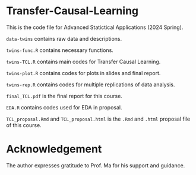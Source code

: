 # Transfer-Causal-Learning

This is the code file for Advanced Statictical Applications (2024 Spring).

`data-twins` contains raw data and descriptions.

`twins-func.R` contains necessary functions.

`twins-TCL.R` contains main codes for Transfer Causal Learning.

`twins-plot.R` contains codes for plots in slides and final report.

`twins-rep.R` contains codes for multiple replications of data analysis.

`final_TCL.pdf` is the final report for this course.

`EDA.R` contains codes used for EDA in proposal.

`TCL_proposal.Rmd` and `TCL_proposal.html` is the `.Rmd` and `.html` proposal file of this course.

# Acknowledgement

The author expresses gratitude to Prof. Ma for his support and guidance.

